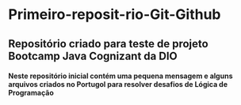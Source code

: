 # Primeiro-reposit-rio-Git-Github
## Repositório criado para teste de projeto Bootcamp Java Cognizant da DIO
#### Neste repositório inicial contém uma pequena mensagem e alguns arquivos criados no Portugol para resolver desafios de Lógica de Programação
